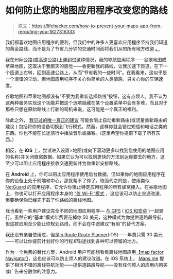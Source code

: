 # 如何防止您的地图应用程序改变您的路线

> 原文：<https://lifehacker.com/how-to-prevent-your-maps-app-from-rerouting-you-1827316333>

我们都喜欢地图应用程序的便利，但我们中的许多人更喜欢应用程序坚持我们知道的黄金路线，而不是为了节省几分钟的交通时间而将我们从的所有地方改道 [。](https://productforums.google.com/forum/#!topic/maps/foc9QEyHR6w;context-place=topicsearchin/maps/rerouting%7Csort:date)



我在州际公路(或高速公路)上遇到过这种情况，我的导航应用程序——谷歌地图或苹果地图，这取决于我那天的感觉——会更新我的路线，让我加速下匝道，在下一个匝道上右转，回到高速公路上，从而“节省我的一些时间”。在我看来，这似乎是一个混蛋的举动，但地图应用程序不关心你简单的人类情感，只关心你的车辆速度。

谷歌地图和苹果地图都没有“不要为我重新选择路线”按钮，这有点烦人。我不认为这两种服务实现这个功能并把这个选项隐藏在某个设置菜单中会有多难，而且对于那些只想在原始路线上行驶的司机来说，这可能是一个真正的福利。

除此之外， [我见过的唯一真正的建议](https://productforums.google.com/d/msg/maps/NL-oTetykuc/N7HYvhZUAQAJ) 可能会阻止自动重新路由(或流量重新路由的建议 ) 包括将你的设备切换到飞行模式。然而，这样你就会错过短信和电话之类的东西。你也不能在长途旅行中播放音乐或播客。(这里希望你提前下载了所有东西。)

相反，在 **iOS** 上，尝试进入设置>地图(或向下滚动更多以找到您使用的地图应用的名称)并关闭蜂窝数据。如果它认为可以找到更快的方法到达你要去的地方，这至少可以阻止应用程序接收交通更新并为你重新安排路线。

在 **Android** 上，你可以阻止应用程序使用后台数据，但如果你的地图应用程序在你的设备上处于前端和中心，那就帮不了你了。取而代之的是，使用类似 [NetGuard](https://play.google.com/store/apps/details?id=eu.faircode.netguard&hl=en_US) 的应用程序，它允许你阻止特定应用程序的所有蜂窝接入。在谷歌地图上，你也可以打开应用程序本身的 [“仅 Wi-Fi”模式](https://support.google.com/maps/answer/6291838?co=GENIE.Platform%3DAndroid&hl=en&vid=0-1314867081643-1530623788619) ，这应该可以防止交通改道，但要确保你已经先下载了你路线的离线地图。

我也看到一些用户建议完全不同的地图应用程序— [与 GPS](https://ridewithgps.com/) ( [iOS 和安卓](http://carobapps.com/products/inroute/) )一起骑行。虽然它的“基本”模式年费要花掉你 50 美元，这种模式为你提供逐路段导航，但这款应用至少能让你规划路线，而不会在中途建议“有用”的替代方案。

我还没有亲自使用过，但是[in Route Route Planner](http://carobapps.com/products/inroute/)(iOS)——年费只需 30 美元——可以让你提前计划好你的行程*和*沿途找到各种可以停留的地方。

作为一个免费的替代方案，Android 用户可能想看看离线地图应用[【map factor Navigator】](https://play.google.com/store/apps/details?id=com.mapfactor.navigator)，这也应该可以防止烦人的建议改道。在 iOS 系统上， [Maps.me](https://itunes.apple.com/us/app/maps.me-offline-map-navigation/id510623322?mt=8) 提供了相当不错的离线导航功能——提供逐路段导航——没有任何烦人的应用内购买或广告来分散你的注意力。